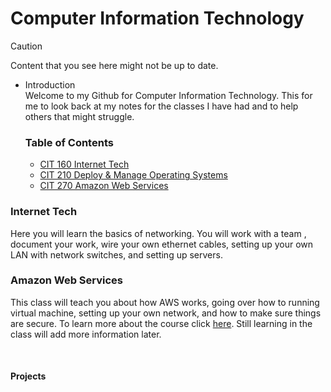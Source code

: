 # Computer Information Technology

> [!CAUTION]
> Content that you see here might not be up to date.<br>

<ul>
  <li>Introduction</li>
  Welcome to my Github for Computer Information Technology. This for me to look back at my notes for the classes I have had and to help others that might struggle. 
  <h3>Table of Contents</h3>
    <ul>
      <li><a href="#section1">CIT 160 Internet Tech</a></li>
      <li><a href="#section2">CIT 210 Deploy & Manage Operating Systems</a></li>
      <li><a href="#section3">CIT 270 Amazon Web Services</a></li>
    </ul>
</ul>




<h3 id="section1">Internet Tech</h3>
<p>Here you will learn the basics of networking. You will work with a team , document your work, wire your own ethernet cables, 
  setting up your own LAN with network switches, and setting up servers.   </p>
<h3 id="section3">Amazon Web Services</h3>
<p>This class will teach you about how AWS works, going over how to running virtual machine, 
  setting up your own network, and how to make sure things are secure. To learn more about the course click
  <a href="https://github.com/Csimmons117/csun_cit/tree/main/cit270">here</a>. Still learning in the
  class will add more information later. </p>
  <br>
  
#### Projects



